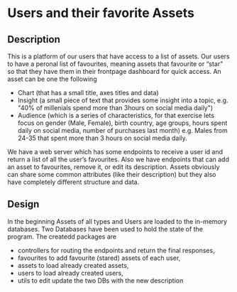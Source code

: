 # Users and their favorite Assets

## Description

This is a platform of our users that have access to a list of assets. Our users to have a peronal list of favourites, meaning assets that favourite or “star” so that they have them in their frontpage dashboard for quick access. An asset can be one the following
* Chart (that has a small title, axes titles and data)
* Insight (a small piece of text that provides some insight into a topic, e.g. "40% of millenials spend more than 3hours on social media daily")
* Audience (which is a series of characteristics, for that exercise lets focus on gender (Male, Female), birth country, age groups, hours spent daily on social media, number of purchases last month)
e.g. Males from 24-35 that spent more than 3 hours on social media daily.

We have a web server which has some endpoints to receive a user id and return a list of all the user’s favourites. Also we have endpoints that can add an asset to favourites, remove it, or edit its description. Assets obviously can share some common attributes (like their description) but they also have completely different structure and data.

## Design

In the beginning Assets of all types and Users are loaded to the in-memory databases. Two Databases have been used to hold the state of the program. The createdd packages are 
* controllers for routing the endpoints and return the final responses,
* favourites to add favourite (stared) assets of each user, 
* assets to load already created assets, 
* users to load already created users,
* utils to edit update the two DBs with the new description
